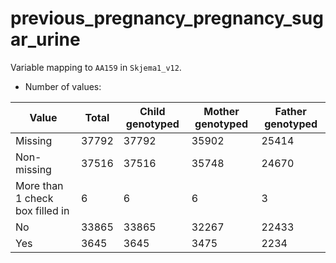 # previous_pregnancy_pregnancy_sugar_urine
Variable mapping to `AA159` in `Skjema1_v12`.
- Number of values:

| Value | Total | Child genotyped | Mother genotyped | Father genotyped |
| ----- | ----- | --------------- | ---------------- | ---------------- |
| Missing | 37792 | 37792 | 35902 | 25414 |
| Non-missing | 37516 | 37516 | 35748 | 24670 |
| More than 1 check box filled in | 6 | 6 | 6 |3 |
| No | 33865 | 33865 | 32267 |22433 |
| Yes | 3645 | 3645 | 3475 |2234 |




